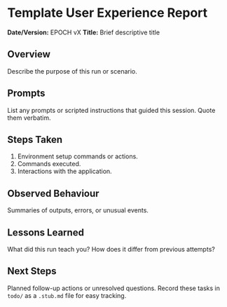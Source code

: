 # Template User Experience Report

**Date/Version:** EPOCH vX
**Title:** Brief descriptive title

## Overview
Describe the purpose of this run or scenario.

## Prompts
List any prompts or scripted instructions that guided this session. Quote them verbatim.

## Steps Taken
1. Environment setup commands or actions.
2. Commands executed.
3. Interactions with the application.

## Observed Behaviour
Summaries of outputs, errors, or unusual events.

## Lessons Learned
What did this run teach you? How does it differ from previous attempts?

## Next Steps
Planned follow-up actions or unresolved questions. Record these tasks in `todo/` as a `.stub.md` file for easy tracking.


